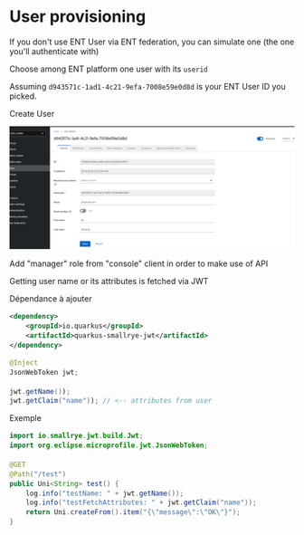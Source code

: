 # User provisioning

If you don't use ENT User via ENT federation, you can simulate one (the one you'll authenticate with)

Choose among ENT platform one user with its `userid`

Assuming `d943571c-1ad1-4c21-9efa-7008e59e0d8d` is your ENT User ID you picked.

Create User

![user-provisioning](/docs/user-provisioning/assets/user-provisioning1.png)

Add "manager" role from "console" client in order to make use of API

Getting user name or its attributes is fetched via JWT 

Dépendance à ajouter
```xml
<dependency>
    <groupId>io.quarkus</groupId>
    <artifactId>quarkus-smallrye-jwt</artifactId>
</dependency>
```


```java
@Inject
JsonWebToken jwt;

jwt.getName());
jwt.getClaim("name")); // <-- attributes from user
```

Exemple
```java
import io.smallrye.jwt.build.Jwt;
import org.eclipse.microprofile.jwt.JsonWebToken;

@GET
@Path("/test")
public Uni<String> test() {
    log.info("testName: " + jwt.getName());
    log.info("testFetchAttributes: " + jwt.getClaim("name"));
    return Uni.createFrom().item("{\"message\":\"OK\"}");
}
```